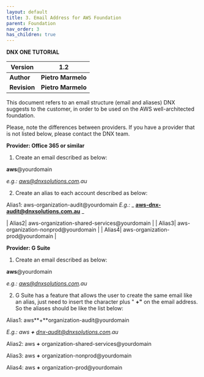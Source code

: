 ```yaml
---
layout: default
title: 3. Email Address for AWS Foundation
parent: Foundation
nav_order: 3
has_children: true
---
```


**DNX ONE TUTORIAL**

| **Version** | **1.2** |
| --- | --- |
| **Author** | **Pietro Marmelo** |
| **Revision** | **Pietro Marmelo** |

This document refers to an email structure (email and aliases) DNX suggests to the customer, in order to be used on the AWS well-architected foundation.

Please, note the differences between providers. If you have a provider that is not listed below, please contact the DNX team.

**Provider: Office 365 or similar**

1. Create an email described as below:

**aws**@yourdomain

_e.g.: aws@dnxsolutions.com.au_

2. Create an alias to each account described as below:

Alias1: aws-organization-audit@yourdomain
_E.g.:_ _ **aws-dnx-audit@dnxsolutions.com.au** _

| Alias2| aws-organization-shared-services@yourdomain  |
| Alias3| aws-organization-nonprod@yourdomain  |
| Alias4| aws-organization-prod@yourdomain |

**Provider: G Suite**

1. Create an email described as below:

**aws**@yourdomain

_e.g.: aws@dnxsolutions.com.au_

2. G Suite has a feature that allows the user to create the same email like an alias, just need to insert the character plus &quot; **+&quot;** on the email address. So the aliases should be like the list below:

Alias1: aws**+**organization-audit@yourdomain

_E.g.: aws __**+**__ dnx-audit@dnxsolutions.com.au_

Alias2: aws **+** organization-shared-services@yourdomain

Alias3: aws **+** organization-nonprod@yourdomain

Alias4: aws **+** organization-prod@yourdomain

